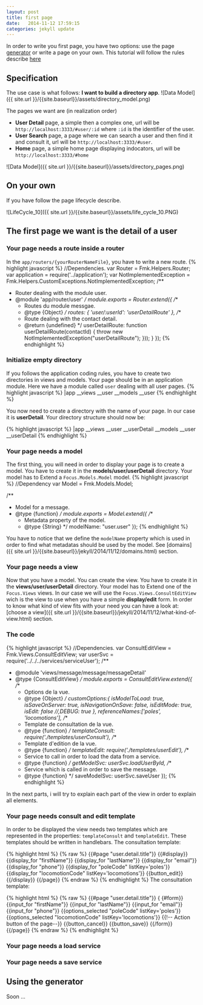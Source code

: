 ```yaml
---
layout: post
title: first page
date:   2014-11-12 17:59:15
categories: jekyll update
---
```

In order to write you first page, you have two options: use the page [generator](https://github.com/KleeGroup/focus-generator) or write a page on your own.
This tutorial will follow the rules describe [here](rules)

## Specification

The use case is what follows: **I want to build a directory app**.
![Data Model]({{ site.url }}/{{site.baseurl}}/assets/directory_model.png)

The pages we want are (in realization order)

- **User Detail** page, a simple then a complex one, url will be `http://localhost:3333/#user/:id` where `:id` is the identifier of the user.
- **User Search** page, a page where we can search a user and then find it and consult it, url will be `http://localhost:3333/#user`.
- **Home** page, a simple home page displaying indocators, url will be `http://localhost:3333/#home` 

![Data Model]({{ site.url }}/{{site.baseurl}}/assets/directory_pages.png)

## On your own

 If you have follow the page lifecycle describe.

 ![LifeCycle_10]({{ site.url }}/{{site.baseurl}}/assets/life_cycle_10.PNG)

## The first page we want is the detail of a user 

### Your page needs a route inside a router

In the `app/routers/{yourRouterNameFile}`, you have to write a new route.
{% highlight javascript %}
//Dependencies.
var Router = Fmk.Helpers.Router;
var application = require('../application');
var NotImplementedException = Fmk.Helpers.CustomExceptions.NotImplementedException;
/**
 * Router dealing with the module user.
 * @module  'app/router/user'
 */
module.exports = Router.extend({
  /**
   * Routes du module messgae.
   * @type {Object}
   */
  routes: {
    'user/:userId': 'userDetailRoute'
  },
  /**
   * Route dealing with the contact detail.
   * @return {undefined}
   */
  userDetailRoute: function userDetailRoute(contactId) {
      throw new NotImplementedException("userDetailRoute");
    }));
  }
});
{% endhighlight %}

### Initialize empty directory

If you follows the application coding rules, you have to create two directories in views and models.
Your page should be in an application module. Here we have a module called `user` dealing with all user pages.
{% highlight javascript %}
|app
__views
  __user
__models
  __user
{% endhighlight %}

You now need to create a directory with the name of your page. In our case it is __userDetail__.
Your directory structure should now be:

{% highlight javascript %}
|app
__views
  __user
    __userDetail
__models
  __user
    __userDetail
{% endhighlight %}

### Your page needs a model

The first thing, you will need in order to display your page is to create a model.
You have to create it in the __models/user/userDetail__ directory.
Your model has to Extend a `Focus.Models.Model` model.
{% highlight javascript %}
//Dependency
var Model = Fmk.Models.Model;

/**
 * Model for a message.
 * @type {function}
 */
module.exports = Model.extend({
  /**
   * Metadata property of the model.
   * @type {String}
   */
  modelName: "user.user"
});
{% endhighlight %}

You have to notice that we define the `modelName` property which is used in order to find what metadatas should be used by the model.
See [domains]({{ site.url }}/{{site.baseurl}}/jekyll/2014/11/12/domains.html) section.

### Your page needs a view

Now that you have a model. You can create the view.
You have to create it in the __views/user/userDetail__ directory.
Your model has to Extend one of the  `Focus.Views` views.
In our case we will use the `Focus.Views.ConsultEditView` wich is the view to use when you have a simple __display/edit__ form.
In order to know what kind of view fits with your need you can have a look at: [choose a view]({{ site.url }}/{{site.baseurl}}/jekyll/2014/11/12/what-kind-of-view.html) section. 

### The code

{% highlight javascript %}
//Dependencies.
var ConsultEditView = Fmk.Views.ConsultEditView;
var userSvc = require('../../../services/serviceUser');
/**
 * @module 'views/message/message/messageDetail'
 * @type {ConsultEditView}
 */
module.exports = ConsultEditView.extend({
  /**
   * Options de la vue.
   * @type {Object}
   */
  customOptions:{
    isModelToLoad: true,
    isSaveOnServer: true,
    isNavigationOnSave: false,
    isEditMode: true,
    isEdit: false
    //,DEBUG: true
  },
  referenceNames:['poles', 'locomotions'],
  /**
   * Template de consultation de la vue.
   * @type {function}
   */
  templateConsult: require('./templates/userConsult'),
  /**
   * Template d'edition de la vue.
   * @type {function}
   */
  templateEdit: require('./templates/userEdit'),
  /**
   * Service to call in order to load the data from a service.
   * @type {function}
   */
  getModelSvc: userSvc.loadUserById,
  /**
   * Service which is called in order to save the message.
   * @type {function}
   */
  saveModelSvc: userSvc.saveUser
});
{% endhighlight %}

In the next parts, i will try to explain each part of the view in order to explain all elements.

### Your page needs consult and edit template

In order to be displayed the view needs two templates which are represented in the properties: `templateConsult` and `templateEdit`.
These templates should be written in handlebars.
The consultation template:

{% highlight html %}
{% raw %}
{{#page "user.detail.title"}}
  {{#display}}
    {{display_for "firstName"}}
    {{display_for "lastName"}}
    {{display_for "email"}}
    {{display_for "phone"}}
    {{display_for "poleCode" listKey='poles'}}
    {{display_for "locomotionCode" listKey='locomotions'}}
    {{button_edit}}
  {{/display}}
{{/page}}
{% endraw %}
{% endhighlight %}
The consultation template:

{% highlight html %}
{% raw %}
{{#page "user.detail.title"}}
 { {#form}}
    {{input_for "firstName"}}
    {{input_for "lastName"}}
    {{input_for "email"}}
    {{input_for "phone"}}
    {{options_selected "poleCode" listKey='poles'}}
    {{options_selected "locomotionCode" listKey='locomotions'}}
    {{!-- Action button of the page--}}
    {{button_cancel}}
    {{button_save}}
  {{/form}}
{{/page}}
{% endraw %}
{% endhighlight %}

### Your page needs a load service

### Your page needs a save service





## Using the generator

Soon ...